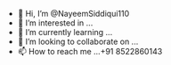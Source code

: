 - 👋 Hi, I’m @NayeemSiddiqui110
- 👀 I’m interested in ...
- 🌱 I’m currently learning ...
- 💞️ I’m looking to collaborate on ...
- 📫 How to reach me ...+91 8522860143

<!---
NayeemSiddiqui110/NayeemSiddiqui110 is a ✨ special ✨ repository because its `README.md` (this file) appears on your GitHub profile.
You can click the Preview link to take a look at your changes.
--->
